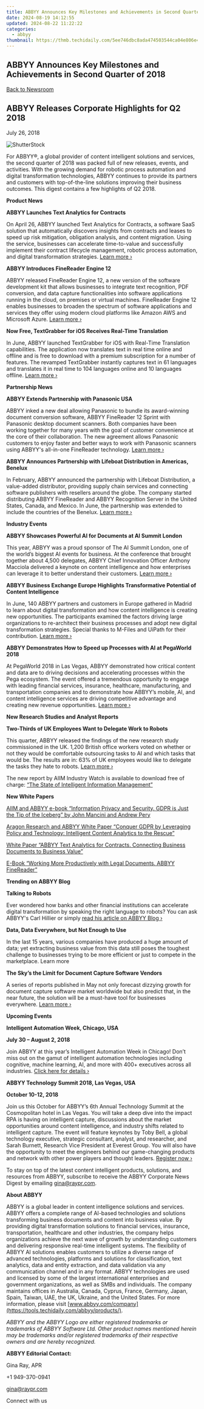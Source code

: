 ```yaml
---
title: ABBYY Announces Key Milestones and Achievements in Second Quarter of 2018
date: 2024-08-19 14:12:55
updated: 2024-08-22 11:22:22
categories:
  - abbyy
thumbnail: https://thmb.techidaily.com/5ee746dbc8ada474503544ca04e806e436db5d4104755754e528cce96e41f403.jpg
---
```


## ABBYY Announces Key Milestones and Achievements in Second Quarter of 2018

[Back to Newsroom](https://tools.techidaily.com/abbyy/products/)

## ABBYY Releases Corporate Highlights for Q2 2018

July 26, 2018

![ShutterStock](https://content.abbyy.com/-/media/project/abbyy/abbyy/branchtemplates/shutterstock_1272462163_1296-x-729.jpg?h=729&iar=0&w=1296)

For ABBYY®, a global provider of content intelligent solutions and services, the second quarter of 2018 was packed full of new releases, events, and activities. With the growing demand for robotic process automation and digital transformation technologies, ABBYY continues to provide its partners and customers with top-of-the-line solutions improving their business outcomes. This digest contains a few highlights of Q2 2018\.   
  
**Product News**

**ABBYY Launches Text Analytics for Contracts**

On April 26, ABBYY launched Text Analytics for Contracts, a software SaaS solution that automatically discovers insights from contracts and leases to speed up risk mitigation, obligation analysis, and content migration. Using the service, businesses can accelerate time-to-value and successfully implement their contract lifecycle management, robotic process automation, and digital transformation strategies. [Learn more ›](https://tools.techidaily.com/abbyy/products/)   
  
**ABBYY Introduces FineReader Engine 12**

ABBYY released FineReader Engine 12, a new version of the software development kit that allows businesses to integrate text recognition, PDF conversion, and data capture functionalities into software applications running in the cloud, on premises or virtual machines. FineReader Engine 12 enables businesses to broaden the spectrum of software applications and services they offer using modern cloud platforms like Amazon AWS and Microsoft Azure. [Learn more ›](https://finance.yahoo.com/news/abbyy-introduces-finereader-engine-12-110000220.html)   
  
**Now Free, TextGrabber for iOS Receives Real-Time Translation**

In June, ABBYY launched TextGrabber for iOS with Real-Time Translation capabilities. The application now translates text in real time online and offline and is free to download with a premium subscription for a number of features. The revamped TextGrabber instantly captures text in 61 languages and translates it in real time to 104 languages online and 10 languages offline. [Learn more ›](https://venturebeat.com/2018/06/07/abbyys-ai-turns-your-camera-into-a-104-language-translator/)   
  
**Partnership News**

**ABBYY Extends Partnership with Panasonic USA**

ABBYY inked a new deal allowing Panasonic to bundle its award-winning document conversion software, ABBYY FineReader 12 Sprint with Panasonic desktop document scanners. Both companies have been working together for many years with the goal of customer convenience at the core of their collaboration. The new agreement allows Panasonic customers to enjoy faster and better ways to work with Panasonic scanners using ABBYY's all-in-one FineReader technology. [Learn more ›](https://www.businesswire.com/news/home/20180712005458/en/)   
  
**ABBYY Announces Partnership with Lifeboat Distribution in Americas, Benelux**

In February, ABBYY announced the partnership with Lifeboat Distribution, a value-added distributor, providing supply chain services and connecting software publishers with resellers around the globe. The company started distributing ABBYY FineReader and ABBYY Recognition Server in the United States, Canada, and Mexico. In June, the partnership was extended to include the countries of the Benelux. [Learn more ›](https://tools.techidaily.com/abbyy/products/)   
  
**Industry Events**

**ABBYY Showcases Powerful AI for Documents at AI Summit London**

This year, ABBYY was a proud sponsor of The AI Summit London, one of the world’s biggest AI events for business. At the conference that brought together about 4,500 delegates, ABBYY Chief Innovation Officer Anthony Macciola delivered a keynote on content intelligence and how enterprises can leverage it to better understand their customers. [Learn more ›](https://www.information-management.com/opinion/the-rise-of-content-intelligence-understanding-customers-with-artificial-intelligence)   
  
**ABBYY Business Exchange Europe Highlights Transformative Potential of Content Intelligence**

In June, 140 ABBYY partners and customers in Europe gathered in Madrid to learn about digital transformation and how content intelligence is creating new opportunities. The participants examined the factors driving large organizations to re-architect their business processes and adopt new digital transformation strategies. Special thanks to M-Files and UiPath for their contribution. [Learn more ›](https://tools.techidaily.com/abbyy/products/)   
  
**ABBYY Demonstrates How to Speed up Processes with AI at PegaWorld 2018** 

At PegaWorld 2018 in Las Vegas, ABBYY demonstrated how critical content and data are to driving decisions and accelerating processes within the Pega ecosystem. The event offered a tremendous opportunity to engage with leading financial services, insurance, healthcare, manufacturing, and transportation companies and to demonstrate how ABBYY’s mobile, AI, and content intelligence services are driving competitive advantage and creating new revenue opportunities. [Learn more ›](https://tools.techidaily.com/abbyy/products/)   
  
**New Research Studies and Analyst Reports**

**Two-Thirds of UK Employees Want to Delegate Work to Robots**

This quarter, ABBYY released the findings of the new research study commissioned in the UK. 1,200 British office workers voted on whether or not they would be comfortable outsourcing tasks to AI and which tasks that would be. The results are in: 63% of UK employees would like to delegate the tasks they hate to robots. [Learn more ›](https://www.techradar.com/news/two-thirds-of-uk-workers-want-more-duties-automated)

The new report by AIIM Industry Watch is available to download free of charge: [“The State of Intelligent Information Management”](http://info.aiim.org/the-state-of-intelligent-information-management-getting-ahead-of-the-digital-transformation-curve)   
  
**New White Papers**

[AIIM and ABBYY e-book “Information Privacy and Security. GDPR is Just the Tip of the Iceberg” by John Mancini and Andrew Pery](https://tools.techidaily.com/abbyy/products/)

[Aragon Research and ABBYY White Paper “Conquer GDPR by Leveraging Policy and Technology: Intelligent Content Analytics to the Rescue”](https://tools.techidaily.com/abbyy/products/)

[White Paper “ABBYY Text Analytics for Contracts. Connecting Business Documents to Business Value”](https://tools.techidaily.com/abbyy/products/)

[E-Book “Working More Productively with Legal Documents. ABBYY FineReader”](https://tools.techidaily.com/abbyy/products/)  
  
**Trending on ABBYY Blog**

**Talking to Robots**

Ever wondered how banks and other financial institutions can accelerate digital transformation by speaking the right language to robots? You can ask ABBYY's Carl Hillier or simply [read his article on ABBYY Blog ›](https://tools.techidaily.com/abbyy/products/)   
  
**Data, Data Everywhere, but Not Enough to Use**

In the last 15 years, various companies have produced a huge amount of data; yet extracting business value from this data still poses the toughest challenge to businesses trying to be more efficient or just to compete in the marketplace. Learn more   
  
**The Sky’s the Limit for Document Capture Software Vendors**

A series of reports published in May not only forecast dizzying growth for document capture software market worldwide but also predict that, in the near future, the solution will be a must-have tool for businesses everywhere. [Learn more ›](https://tools.techidaily.com/abbyy/products/)   
  
**Upcoming Events**

**Intelligent Automation Week, Chicago, USA**

**July 30 – August 2, 2018**

Join ABBYY at this year’s Intelligent Automation Week in Chicago! Don’t miss out on the gamut of intelligent automation technologies including cognitive, machine learning, AI, and more with 400+ executives across all industries. [Click here for details ›](https://intelligentautomation.iqpc.com/)   
  
**ABBYY Technology Summit 2018, Las Vegas, USA**

**October 10-12, 2018**

Join us this October for ABBYY’s 6th Annual Technology Summit at the Cosmopolitan hotel in Las Vegas. You will take a deep dive into the impact RPA is having on intelligent capture, discussions about the market opportunities around content intelligence, and industry shifts related to intelligent capture. The event will feature keynotes by Toby Bell, a global technology executive, strategic consultant, analyst, and researcher, and Sarah Burnett, Research Vice President at Everest Group. You will also have the opportunity to meet the engineers behind our game-changing products and network with other power players and thought leaders. [Register now ›](https://abbyytechnologysummit.com/)   
  
To stay on top of the latest content intelligent products, solutions, and resources from ABBYY, subscribe to receive the ABBYY Corporate News Digest by emailing [gina@raypr.com](https://tools.techidaily.com/abbyy/products/).   
  
**About ABBYY**

ABBYY is a global leader in content intelligence solutions and services. ABBYY offers a complete range of AI-based technologies and solutions transforming business documents and content into business value. By providing digital transformation solutions to financial services, insurance, transportation, healthcare and other industries, the company helps organizations achieve the next wave of growth by understanding customers and delivering responsive real-time intelligent systems. The flexibility of ABBYY AI solutions enables customers to utilize a diverse range of advanced technologies, platforms and solutions for classification, text analytics, data and entity extraction, and data validation via any communication channel and in any format. ABBYY technologies are used and licensed by some of the largest international enterprises and government organizations, as well as SMBs and individuals. The company maintains offices in Australia, Canada, Cyprus, France, Germany, Japan, Spain, Taiwan, UAE, the UK, Ukraine, and the United States. For more information, please visit [www.abbyy.com/company](https://tools.techidaily.com/abbyy/products/).

_ABBYY_ _and the ABBYY Logo_ _are either registered trademarks or trademarks of ABBYY Software Ltd. Other product names mentioned herein may be trademarks and/or registered trademarks of their respective owners and are hereby recognized._

**ABBYY Editorial Contact:**

Gina Ray, APR

+1 949-370-0941

[gina@raypr.com](https://tools.techidaily.com/abbyy/products/)

  
Connect with us

<ins class="adsbygoogle"
     style="display:block"
     data-ad-format="autorelaxed"
     data-ad-client="ca-pub-7571918770474297"
     data-ad-slot="1223367746"></ins>



<ins class="adsbygoogle"
     style="display:block"
     data-ad-client="ca-pub-7571918770474297"
     data-ad-slot="8358498916"
     data-ad-format="auto"
     data-full-width-responsive="true"></ins>

